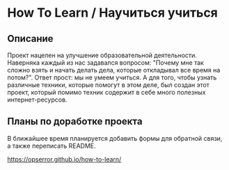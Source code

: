 # How To Learn / Научиться учиться

## Описание

Проект нацелен на улучшение образовательной деятельности. Наверняка каждый из нас задавался вопросом: "Почему мне так сложно взять и начать делать дела, которые откладывал все время на потом?". Ответ прост: мы не умеем учиться. А для того, чтобы узнать различные техники, которые помогут в этом деле, был создан этот проект, который помимо техник содержит в себе много полезных интернет-ресурсов.

## Планы по доработке проекта

В ближайшее время планируется добавить формы для обратной связи, а также переписать README.

https://opserror.github.io/how-to-learn/
